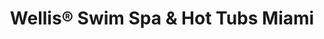 ---
title: "Wellis® Swim Spa & Hot Tubs Miami"
url: /doral/wellis-r-swim-spa-und-hot-tubs-miami/
shop: Allgemein
---